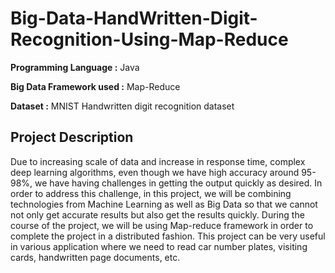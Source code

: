 # Big-Data-HandWritten-Digit-Recognition-Using-Map-Reduce

<b>Programming Language :</b> Java<br>

<b>Big Data Framework used :</b> Map-Reduce<br>

<b>Dataset :</b> MNIST Handwritten digit recognition dataset<br>

## Project Description

Due to increasing scale of data and increase in response time, complex deep learning
algorithms, even though we have high accuracy around 95-98%, we have having challenges in
getting the output quickly as desired. In order to address this challenge, in this project, we will
be combining technologies from Machine Learning as well as Big Data so that we cannot not
only get accurate results but also get the results quickly. During the course of the project, we will
be using Map-reduce framework in order to complete the project in a distributed fashion. This
project can be very useful in various application where we need to read car number plates,
visiting cards, handwritten page documents, etc.
